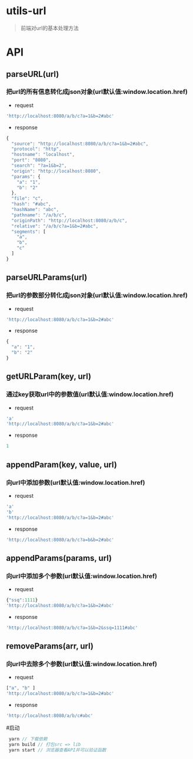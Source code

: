 # utils-url

> 前端对url的基本处理方法

# API

## parseURL(url) 
### 把url的所有信息转化成json对象(url默认值:window.location.href)
- request
```javascript
'http://localhost:8080/a/b/c?a=1&b=2#abc'
```
- response
```javascript
{
  "source": "http://localhost:8080/a/b/c?a=1&b=2#abc",
  "protocol": "http",
  "hostname": "localhost",
  "port": "8080",
  "search": "?a=1&b=2",
  "origin": "http://localhost:8080",
  "params": {
    "a": "1",
    "b": "2"
  },
  "file": "c",
  "hash": "#abc",
  "hashName": "abc",
  "pathname": "/a/b/c",
  "originPath": "http://localhost:8080/a/b/c",
  "relative": "/a/b/c?a=1&b=2#abc",
  "segments": [
    "a",
    "b",
    "c"
  ]
}
```
## parseURLParams(url)
### 把url的参数部分转化成json对象(url默认值:window.location.href)
- request
```javascript
'http://localhost:8080/a/b/c?a=1&b=2#abc'
```
- response
```javascript
{
  "a": "1",
  "b": "2"
}
```
## getURLParam(key, url)
### 通过key获取url中的参数值(url默认值:window.location.href)
- request
```javascript
'a'
'http://localhost:8080/a/b/c?a=1&b=2#abc'
```
- response
```javascript
1
```
## appendParam(key, value, url)
### 向url中添加参数(url默认值:window.location.href)
- request
```javascript
'a'
'b'
'http://localhost:8080/a/b/c?a=1&b=2#abc'
```
- response
```javascript
'http://localhost:8080/a/b/c?a=b&b=2#abc'
```
## appendParams(params, url)
### 向url中添加多个参数(url默认值:window.location.href)
- request
```javascript
{"ssq":1111}
'http://localhost:8080/a/b/c?a=1&b=2#abc'
```
- response
```javascript
'http://localhost:8080/a/b/c?a=1&b=2&ssq=1111#abc'
```
## removeParams(arr, url)
### 向url中去除多个参数(url默认值:window.location.href)
- request
```javascript
["a", "b" ]
'http://localhost:8080/a/b/c?a=1&b=2#abc'
```
- response
```javascript
'http://localhost:8080/a/b/c#abc'
```

#启动
```javascript
 yarn // 下载依赖
 yarn build // 打包src => lib
 yarn start // 浏览器查看API并可以验证函数
```
